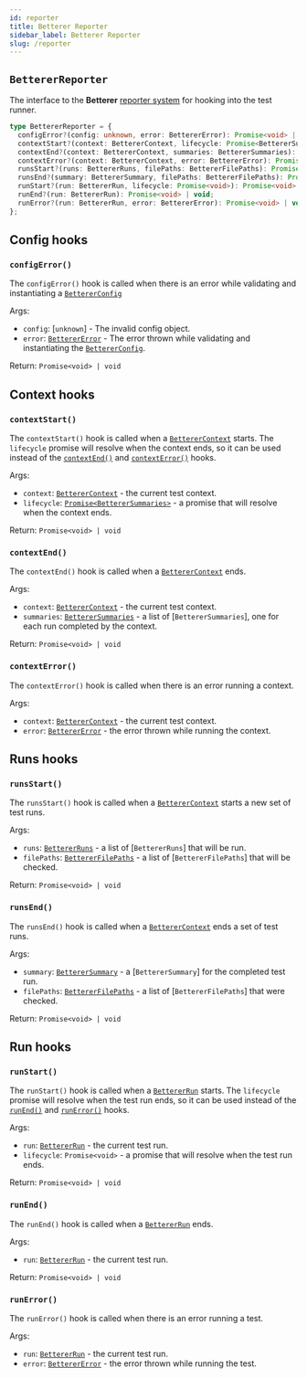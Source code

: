 ```yaml
---
id: reporter
title: Betterer Reporter
sidebar_label: Betterer Reporter
slug: /reporter
---
```


## `BettererReporter`

The interface to the **Betterer** [reporter system](./reporters) for hooking into the test runner.

```typescript
type BettererReporter = {
  configError?(config: unknown, error: BettererError): Promise<void> | void;
  contextStart?(context: BettererContext, lifecycle: Promise<BettererSummaries>): Promise<void> | void;
  contextEnd?(context: BettererContext, summaries: BettererSummaries): Promise<void> | void;
  contextError?(context: BettererContext, error: BettererError): Promise<void> | void;
  runsStart?(runs: BettererRuns, filePaths: BettererFilePaths): Promise<void> | void;
  runsEnd?(summary: BettererSummary, filePaths: BettererFilePaths): Promise<void> | void;
  runStart?(run: BettererRun, lifecycle: Promise<void>): Promise<void> | void;
  runEnd?(run: BettererRun): Promise<void> | void;
  runError?(run: BettererRun, error: BettererError): Promise<void> | void;
};
```

## Config hooks

### `configError()`

The `configError()` hook is called when there is an error while validating and instantiating a [`BettererConfig`](./config#bettererconfig)

Args:

- `config`: [`unknown`] - The invalid config object.
- `error`: [`BettererError`](./error#betterererror) - The error thrown while validating and instantiating the [`BettererConfig`](./config#bettererconfig).

Return: `Promise<void> | void`

## Context hooks

### `contextStart()`

The `contextStart()` hook is called when a [`BettererContext`](./context#betterercontext) starts. The `lifecycle` promise will resolve when the context ends, so it can be used instead of the [`contextEnd()`](#contextend) and [`contextError()`](#contexterror) hooks.

Args:

- `context`: [`BettererContext`](./context#betterercontext) - the current test context.
- `lifecycle`: [`Promise<BettererSummaries>`](./context#betterersummaries) - a promise that will resolve when the context ends.

Return: `Promise<void> | void`

### `contextEnd()`

The `contextEnd()` hook is called when a [`BettererContext`](./context#betterercontext) ends.

Args:

- `context`: [`BettererContext`](./context#betterercontext) - the current test context.
- `summaries`: [`BettererSummaries`](./context#betterersummaries) - a list of [`BettererSummaries`], one for each run completed by the context.

Return: `Promise<void> | void`

### `contextError()`

The `contextError()` hook is called when there is an error running a context.

Args:

- `context`: [`BettererContext`](./context#betterercontext) - the current test context.
- `error`: [`BettererError`](./error#betterererror) - the error thrown while running the context.

## Runs hooks

### `runsStart()`

The `runsStart()` hook is called when a [`BettererContext`](./context#betterercontext) starts a new set of test runs.

Args:

- `runs`: [`BettererRuns`](./context#bettererruns) - a list of [`BettererRuns`] that will be run.
- `filePaths`: [`BettererFilePaths`](./runner#bettererfilepaths) - a list of [`BettererFilePaths`] that will be checked.

Return: `Promise<void> | void`

### `runsEnd()`

The `runsEnd()` hook is called when a [`BettererContext`](./context#betterercontext) ends a set of test runs.

Args:

- `summary`: [`BettererSummary`](./context#betterersummary) - a [`BettererSummary`] for the completed test run.
- `filePaths`: [`BettererFilePaths`](./runner#bettererfilepaths) - a list of [`BettererFilePaths`] that were checked.

Return: `Promise<void> | void`

## Run hooks

### `runStart()`

The `runStart()` hook is called when a [`BettererRun`](./context#bettererrun) starts. The `lifecycle` promise will resolve when the test run ends, so it can be used instead of the [`runEnd()`](#runend) and [`runError()`](#runerror) hooks.

Args:

- `run`: [`BettererRun`](./context#bettererrun) - the current test run.
- `lifecycle`: `Promise<void>` - a promise that will resolve when the test run ends.

Return: `Promise<void> | void`

### `runEnd()`

The `runEnd()` hook is called when a [`BettererRun`](./context#bettererrun) ends.

Args:

- `run`: [`BettererRun`](./context#bettererrun) - the current test run.

Return: `Promise<void> | void`

### `runError()`

The `runError()` hook is called when there is an error running a test.

Args:

- `run`: [`BettererRun`](./context#bettererrun) - the current test run.
- `error`: [`BettererError`](./error#betterererror) - the error thrown while running the test.
